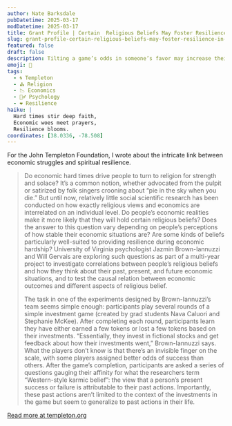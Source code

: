 ```yaml
---
author: Nate Barksdale
pubDatetime: 2025-03-17
modDatetime: 2025-03-17
title: Grant Profile | Certain  Religious Beliefs May Foster Resilience in the Face of Economic Adversity
slug: grant-profile-certain-religious-beliefs-may-foster-resilience-in-the-face-of-economic-adversity
featured: false
draft: false
description: Tilting a game’s odds in someone’s favor may increase their karmic beliefs
emoji: 🙏
tags:
  - 🌀 Templeton
  - ⛪ Religion
  - 📉 Economics
  - 🧘‍♂️ Psychology
  - ❤️ Resilience
haiku: |
  Hard times stir deep faith,  
  Economic woes meet prayers,  
  Resilience blooms.
coordinates: [38.0336, -78.508]
---
```


For the John Templeton Foundation, I wrote about the intricate link between economic struggles and spiritual resilience.

> Do economic hard times drive people to turn to religion for strength and solace? It’s a common notion, whether advocated from the pulpit or satirized by folk singers crooning about “pie in the sky when you die.” But until now, relatively little social scientific research has been conducted on how exactly religious views and economics are interrelated on an individual level. Do people’s economic realities make it more likely that they will hold certain religious beliefs? Does the answer to this question vary depending on people’s perceptions of how stable their economic situations are? Are some kinds of beliefs particularly well-suited to providing resilience during economic hardship? University of Virginia psychologist Jazmin Brown-Iannuzzi and Will Gervais are exploring such questions as part of a multi-year project to investigate correlations between people’s religious beliefs and how they think about their past, present, and future economic situations, and to test the causal relation between economic outcomes and different aspects of religious belief.
>
> The task in one of the experiments designed by Brown-Iannuzzi’s team seems simple enough: participants play several rounds of a simple investment game (created by grad students Nava Caluori and Stephanie McKee). After completing each round, participants learn they have either earned a few tokens or lost a few tokens based on their investments. “Essentially, they invest in fictional stocks and get feedback about how their investments went,” Brown-Iannuzzi says. What the players don’t know is that there’s an invisible finger on the scale, with some players assigned better odds of success than others. After the game’s completion, participants are asked a series of questions gauging their affinity for what the researchers term “Western-style karmic belief”: the view that a person’s present success or failure is attributable to their past actions. Importantly, these past actions aren’t limited to the context of the investments in the game but seem to generalize to past actions in their life.

[Read more at templeton.org](https://www.templeton.org/grant/certain-religious-beliefs-may-foster-resilience-in-the-face-of-economic-adversity)
